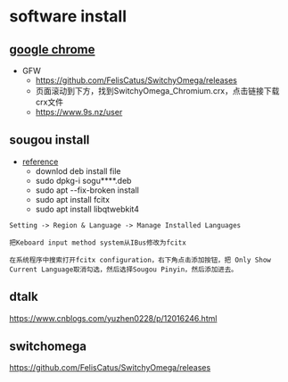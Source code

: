 # software install

## [google chrome](https://www.google.cn/chrome/)
- GFW
    - https://github.com/FelisCatus/SwitchyOmega/releases
    - 页面滚动到下方，找到SwitchyOmega_Chromium.crx，点击链接下载crx文件
    - https://www.9s.nz/user


## sougou install
- [reference](https://blog.csdn.net/scuping/article/details/86697287)
    - downlod deb install file
    - sudo dpkg-i sogu****.deb
    - sudo apt --fix-broken install
    - sudo apt install fcitx
    - sudo apt install libqtwebkit4
```
Setting -> Region & Language -> Manage Installed Languages

把Keboard input method system从IBus修改为fcitx

在系统程序中搜索打开fcitx configuration，右下角点击添加按钮，把 Only Show Current Language取消勾选，然后选择Sougou Pinyin，然后添加进去。
```

## dtalk
https://www.cnblogs.com/yuzhen0228/p/12016246.html

## switchomega
https://github.com/FelisCatus/SwitchyOmega/releases
